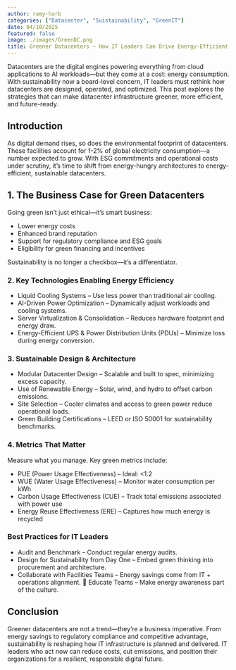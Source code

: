 ```yaml
---
author: ramy-harb
categories: ["Datacenter", "Suistainability", "GreenIT"]
date: 04/10/2025
featured: false
image: ./images/GreenDC.png
title: Greener Datacenters – How IT Leaders Can Drive Energy-Efficient Infrastructure
---
```


Datacenters are the digital engines powering everything from cloud applications to AI workloads—but they come at a cost: energy consumption. With sustainability now a board-level concern, IT leaders must rethink how datacenters are designed, operated, and optimized. This post explores the strategies that can make datacenter infrastructure greener, more efficient, and future-ready.

## Introduction

As digital demand rises, so does the environmental footprint of datacenters. These facilities account for 1-2% of global electricity consumption—a number expected to grow. With ESG commitments and operational costs under scrutiny, it’s time to shift from energy-hungry architectures to energy-efficient, sustainable datacenters.

## 1. The Business Case for Green Datacenters

Going green isn’t just ethical—it’s smart business:

-   Lower energy costs
-   Enhanced brand reputation
-   Support for regulatory compliance and ESG goals
-   Eligibility for green financing and incentives

Sustainability is no longer a checkbox—it’s a differentiator.

### 2. Key Technologies Enabling Energy Efficiency

-   Liquid Cooling Systems – Use less power than traditional air cooling.
-   AI-Driven Power Optimization – Dynamically adjust workloads and cooling systems.
-   Server Virtualization & Consolidation – Reduces hardware footprint and energy draw.
-   Energy-Efficient UPS & Power Distribution Units (PDUs) – Minimize loss during energy conversion.

### 3. Sustainable Design & Architecture

-   Modular Datacenter Design – Scalable and built to spec, minimizing excess capacity.
-   Use of Renewable Energy – Solar, wind, and hydro to offset carbon emissions.
-   Site Selection – Cooler climates and access to green power reduce operational loads.
-   Green Building Certifications – LEED or ISO 50001 for sustainability benchmarks.

### 4. Metrics That Matter

Measure what you manage. Key green metrics include:

-   PUE (Power Usage Effectiveness) – Ideal: <1.2
-   WUE (Water Usage Effectiveness) – Monitor water consumption per kWh
-   Carbon Usage Effectiveness (CUE) – Track total emissions associated with power use
-   Energy Reuse Effectiveness (ERE) – Captures how much energy is recycled

### Best Practices for IT Leaders

-   Audit and Benchmark – Conduct regular energy audits.
-   Design for Sustainability from Day One – Embed green thinking into procurement and architecture.
-   Collaborate with Facilities Teams – Energy savings come from IT + operations alignment. 📌 Educate Teams – Make energy awareness part of the culture.

## Conclusion

Greener datacenters are not a trend—they’re a business imperative. From energy savings to regulatory compliance and competitive advantage, sustainability is reshaping how IT infrastructure is planned and delivered. IT leaders who act now can reduce costs, cut emissions, and position their organizations for a resilient, responsible digital future.
